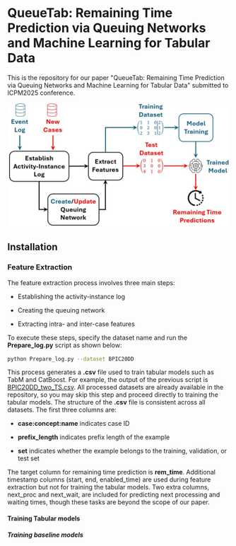 # QueueTab: Remaining Time Prediction via Queuing Networks and Machine Learning for Tabular Data

This is the repository for our paper "QueueTab: Remaining Time Prediction via Queuing Networks and Machine Learning for Tabular Data" submitted to ICPM2025 conference.

<p align="center">
  <img src="https://github.com/keyvan-amiri/SNA4PPM/blob/main/QueueTab.jpg" width="600">
</p>


## Installation

### Feature Extraction
The feature extraction process involves three main steps:

- Establishing the activity-instance log

- Creating the queuing network

- Extracting intra- and inter-case features

To execute these steps, specify the dataset name and run the **Prepare_log.py** script as shown below:
```bash
python Prepare_log.py --dataset BPIC20DD
```
This process generates a **.csv** file used to train tabular models such as TabM and CatBoost. For example, the output of the previous script is [BPIC20DD_two_TS.csv](https://github.com/keyvan-amiri/SNA4PPM/blob/main/data/processed/BPIC20DD/BPIC20DD_two_TS.csv). All processed datasets are already available in the repository, so you may skip this step and proceed directly to training the tabular models. The structure of the **.csv** file is consistent across all datasets. The first three columns are:

- **case:concept:name** indicates case ID

- **prefix_length**  indicates prefix length of the example

- **set** indicates whether the example belongs to the training, validation, or test set

The target column for remaining time prediction is **rem_time**. Additional timestamp columns (start, end, enabled_time) are used during feature extraction but not for training the tabular models. Two extra columns, next_proc and next_wait, are included for predicting next processing and waiting times, though these tasks are beyond the scope of our paper.

#### Training Tabular models

##### Training baseline models



